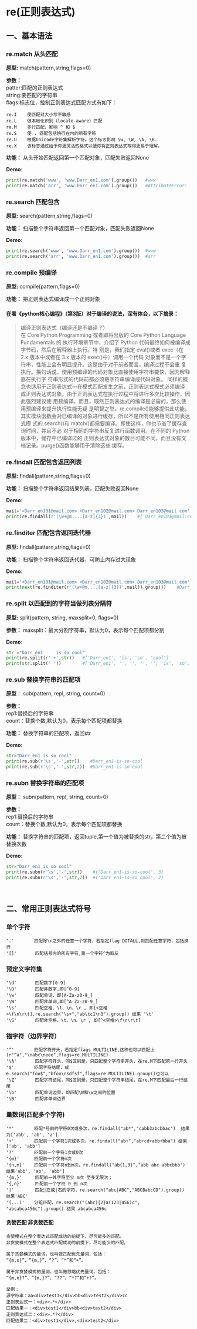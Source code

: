 
# re(正则表达式)

## 一、基本语法

### re.match 从头匹配

**原型:** match(pattern,string,flags=0)<br>

**参数：**<br>
patter:匹配的正则表达式<br>
string:要匹配的字符串<br>
flags:标志位，控制正则表达式匹配方式有如下：<br>
```
re.I	使匹配对大小写不敏感
re.L	做本地化识别（locale-aware）匹配
re.M	多行匹配，影响 ^ 和 $
re.S	使 . 匹配包括换行在内的所有字符
re.U	根据Unicode字符集解析字符。这个标志影响 \w, \W, \b, \B.
re.X	该标志通过给予你更灵活的格式以便你将正则表达式写得更易于理解。
```

**功能：** 从头开始匹配返回第一个匹配对象，匹配失败返回None<br>

**Demo**:
```python
print(re.match('www', 'www.Darr_en1.com').group())   #www
print(re.match('arr', 'www.Darr_en1.com').group())   #AttributeError: 'NoneType' object has no attribute 'group'
```

### re.search 匹配包含

**原型:** search(pattern,string,flags=0)<br>

**功能：** 扫描整个字符串返回第一个匹配对象，匹配失败返回None<br>

**Demo**:
```python
print(re.search('www', 'www.Darr_en1.com').group())  #www
print(re.search('arr', 'www.Darr_en1.com').group())  #arr
```

### re.compile 预编译

**原型:** compile(pattern,flags=0)<br>

**功能：**  把正则表达式编译成一个正则对象

#### 在看《python核心编程》（第3版）对于编译的说法，深有体会，以下摘录：<br>
> 编译正则表达式（编译还是不编译？）<br>
    在 Core Python Programming 或者即将出版的 Core Python Language Fundamentals 的
执行环境章节中，介绍了 Python 代码最终如何被编译成字节码，然后在解释器上执行。特
别是，我们指定 eval()或者 exec（在 2.x 版本中或者在 3.x 版本的 exec()中）调用一个代码
对象而不是一个字符串，性能上会有明显提升。这是由于对于前者而言，编译过程不会重
复执行。换句话说，使用预编译的代码对象比直接使用字符串要快，因为解释器在执行字
符串形式的代码前都必须把字符串编译成代码对象。
    同样的概念也适用于正则表达式—在模式匹配发生之前，正则表达式模式必须编译
成正则表达式对象。由于正则表达式在执行过程中将进行多次比较操作，因此强烈建议使
用预编译。而且，既然正则表达式的编译是必需的，那么使用预编译来提升执行性能无疑
是明智之举。re.compile()能够提供此功能。
    其实模块函数会对已编译的对象进行缓存，所以不是所有使用相同正则表达式模
式的 search()和 match()都需要编译。即使这样，你也节省了缓存查询时间，并且不必
对于相同的字符串反复进行函数调用。在不同的 Python 版本中，缓存中已编译过的
正则表达式对象的数目可能不同，而且没有文档记录。purge()函数能够用于清除这些
缓存。


### re.findall 匹配包含返回列表

**原型:** findall(pattern,string,flags=0)<br>

**功能：** 扫描整个字符串返回结果列表，匹配失败返回None<br>

**Demo**:
```python
mail='<Darr_en101@mail.com> <Darr_en102@mail.com> Darr_en103@mail.com'
print(re.findall(r'(\w+@m....[a-z]{3})',mail))    #['Darr_en101@mail.com', 'Darr_en102@mail.com', 'Darr_en103@mail.com']
```

### re.finditer 匹配包含返回迭代器

**原型:** findall(pattern,string,flags=0)<br>

**功能：** 扫描整个字符串返回迭代器，可防止内存过大现象<br>

**Demo**:
```python
mail='<Darr_en101@mail.com> <Darr_en102@mail.com> Darr_en103@mail.com'
print(next(re.finditer(r'(\w+@m....[a-z]{3})',mail)).group())    #Darr_en101@mail.com
```

### re.split  以匹配到的字符当做列表分隔符

**原型:** split(pattern, string, maxsplit=0, flags=0)

**参数：** maxsplit：最大分割字符串，默认为0，表示每个匹配项都分割

**Demo**:
```python
str ="Darr_en1     is so cool"
print(re.split(r' +',str))   #['Darr_en1', 'is', 'so', 'cool']
print(str.split(' '))        #['Darr_en1', '', '', '', '', 'is', 'so', 'cool']
```
### re.sub 替换字符串的匹配项

**原型**： sub(pattern, repl, string, count=0)

**参数：** <br>
rep1:替换后的字符串<br>
count：替换个数,默认为0，表示每个匹配项都替换<br>

**功能：** 替换字符串的匹配项，返回str<br>

**Demo**:
```python
str="Darr_en1 is so cool"
print(re.sub(r'\s','-',str))    #Darr_en1-is-so-cool
print(re.sub(r'\s','-',str,2))  #Darr_en1-is-so cool
```

### re.subn 替换字符串的匹配项

**原型**： subn(pattern, repl, string, count=0)

**参数：** <br>
rep1:替换后的字符串<br>
count：替换个数,默认为0，表示每个匹配项都替换<br>

**功能：** 替换字符串的匹配项，返回tuple,第一个值为被替换的str，第二个值为被替换次数<br>

**Demo**:
```python
str="Darr_en1 is so cool"
print(re.subn(r'\s','-',str))    #('Darr_en1-is-so-cool', 3)
print(re.subn(r'\s','-',str,2))  #('Darr_en1-is-so cool', 2)
```
<br>

## 二、常用正则表达式符号

### 单个字符
```
'.'     　 匹配除\n之外的任意一个字符，若指定flag DOTALL,则匹配任意字符，包括换行
'[]'       匹配括号内的所有字符,第一个字符^为取反
```
### 预定义字符集
```
'\d'       匹配数字[0-9]
'\D'       匹配非数字,即[^0-9]
'\w'       匹配单词，即[A-Za-z0-9_]
'\W'       匹配非单词,即[^A-Za-z0-9_]
'\s'       匹配空格、\t、\n、\r , 即[<空格>\f\n\r\t],re.search("\s+","ab\tc1\n3").group() 结果 '\t'
'\S'       匹配非空格、\t、\n、\r , 即[^<空格>\f\n\r\t]
```
### 锚字符（边界字符）
```
'^'      　匹配字符开头，若指定flags MULTILINE,这种也可以匹配上(r"^a","\nabc\neee",flags=re.MULTILINE)
'\A'       匹配字符开头，同$区别是，只匹配整个字符串开头，在re.M下匹配第一行开头
'$'      　匹配字符结尾，或e.search("foo$","bfoo\nsdfsf",flags=re.MULTILINE).group()也可以
'\Z'       匹配字符结尾，同$区别是，只匹配整个字符串结尾，在re.M下匹配最后一行结尾
'\b'       匹配单词边界，即匹配\W和\w之间的位置
'\B'       匹配非单词边界
```
### 量数词(匹配多个字符)
```
'*'      　匹配*号前的字符0次或多次，re.findall("ab*","cabb3abcbbac")  结果为['abb', 'ab', 'a']
'+'      　匹配前一个字符1次或多次，re.findall("ab+","ab+cd+abb+bba") 结果['ab', 'abb']
'?'      　匹配前一个字符1次或0次
'{m}'    　匹配前一个字符m次
'{n,m}' 　 匹配前一个字符n到m次，re.findall("ab{1,3}","abb abc abbcbbb") 结果'abb', 'ab', 'abb']
'{m,}'     匹配前一外字符至少 m次 至多无限次；
'{,n}'     匹配前一个字符 0 到 n次
'|'        匹配|左或|右的字符，re.search("abc|ABC","ABCBabcCD").group() 结果'ABC'
'(...)' 　 分组匹配，re.search("(abc){2}a(123|456)c", "abcabca456c").group() 结果 abcabca456c
```
#### 贪婪匹配 非贪婪匹配
```
贪婪模式在整个表达式匹配成功的前提下，尽可能多的匹配。
非贪婪模式在整个表达式匹配成功的前提下，尽可能少的匹配。

属于贪婪模式的量词，也叫做匹配优先量词，包括：
“{m,n}”、“{m,}”、“?”、“*”和“+”。

属于非贪婪模式的量词，也叫做忽略优先量词，包括：
“{m,n}?”、“{m,}?”、“??”、“*?”和“+?”。

举例：
源字符串：aa<div>test1</div>bb<div>test2</div>cc
正则表达式一：<div>.*</div>
匹配结果一：<div>test1</div>bb<div>test2</div>
正则表达式二：<div>.*?</div>
匹配结果二：<div>test1</div>,<div>test2</div>
```


